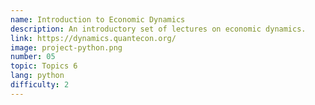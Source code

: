 ```yaml
---
name: Introduction to Economic Dynamics
description: An introductory set of lectures on economic dynamics.
link: https://dynamics.quantecon.org/
image: project-python.png
number: 05
topic: Topics 6
lang: python
difficulty: 2
---
```

